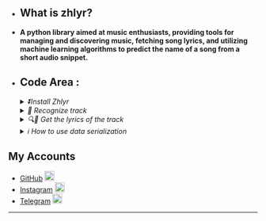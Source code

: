 - ## What is zhlyr?
- **A python library aimed at music enthusiasts, providing tools for managing and discovering music, fetching song lyrics, and utilizing machine learning algorithms to predict the name of a song from a short audio snippet.**

- ## Code Area :

  <details> 
  <summary>
  <i>⏬Install Zhlyr</i>
  </summary>
    
  ```python3
  ~💲pip install zhlyr
  ```
  ------
  </details>
  
  <details>
    <summary>
    <i>🎵 Recognize track</i>
    </summary>
    <br>Recognize a track based on a file</br>
  
    ```python3
    # Get full track json response object info
  
    import asynico
    from zhlyr import Reconize
    data = '/root/user/dir/simple.mp3'
    async def get_info():
      reco = await Reconize(data)
      print(reco.json())
    loop = asynico.new_event_loop()
    loop.run_until_complete(get_info)
  
    # You can get respnose info as string response 
    reco = Reconize(data)
    print(reco.text)
    ```
  ------
  
  </details>
  
  <details>
    <summary>
    <i>🔍🎼 Get the lyrics of the track </i>
    </summary>
    <br>
    
    Get lyrics from title of the track
    </br>
    
    ```python3
    from zhlyr import ZhLyr
    lyrics = ZhLyr.GetByTitle(title='save your trears',srt=false)
    # :GetByTitle: `title`: str : title of the track to get trrack from it.
    # :GetByTitle: `srt`: bool : if `true` he will return time as `srt` format.
    # :GetByTitle: return json object
    
    for time , lyric in lyrics.items():
      print(f'time {time} >>> lyric : {lyric}')
    ```
    
    <br>
    
    Get lyrics from details of track
    </br>
    ```python3
    lyrics = ZhLyr.GetByDetails(title='save your trears',artist='the weeknd',duration='3:35',srt=false)
    # :GetByDetails: `title`: str : title of the track to get trrack from it.
    # :GetByDetails: `artist`: str : artist of the track to get lyrics from it.
    # :GetByDetails: `duration` : Optional[str]=None : duration of the track to get lyrics from it.
    # :GetByDetails: `srt`: bool : if `true` he will return time as `srt` format.
    # :GetByDetails: return json object
    
    for time , lyric in lyrics.items():
      print(f'time {time} >>> lyric : {lyric}')
    ```
  ------
  </details>
  
  <details>
    
  
  
    <summary>
      <i>ℹ️ How to use data serialization </i>
    </summary>
    <br>
    
    Serialized data from response.
    </br>
    
    ```python3
    from zhlyr import Serializer
    data = your_json_data
    serialize = Serializer(data)
    print(serialize)
    ```
    <br>
    
    Get vlue from key with serialized data.
    </br>
  
    ```python3
    data = {'key1':'hello world!'}
    serialize = Serializer(data)
    print(serialize.key1)
    ```
  ------
  
  </details>


## My Accounts
- [GitHub](https://github.com/Gaoc3/) [<img src="https://cdn-icons-png.flaticon.com/512/25/25231.png" alt="GitHub" width="20" height="20">](https://github.com/)
- [Instagram](https://www.instagram.com/mtsky.sensei/) [<img src="https://cdn-icons-png.flaticon.com/512/2111/2111463.png" alt="Instagram" width="20" height="20">](https://www.instagram.com/)
- [Telegram](https://t.me/Art_async) [<img src="https://cdn-icons-png.flaticon.com/512/2111/2111646.png" alt="Telegram" width="20" height="20">](https://web.telegram.org/)
  
------

